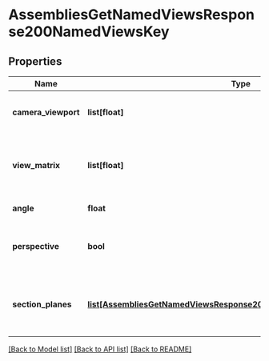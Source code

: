 # AssembliesGetNamedViewsResponse200NamedViewsKey

## Properties
Name | Type | Description | Notes
------------ | ------------- | ------------- | -------------
**camera_viewport** | **list[float]** | The viewport of the camera of the view | [optional] 
**view_matrix** | **list[float]** | A 16-element array storing the view matrix of the view | [optional] 
**angle** | **float** | The angle of the view | [optional] 
**perspective** | **bool** | Whether or not the view is in perspective mode | [optional] 
**section_planes** | [**list[AssembliesGetNamedViewsResponse200NamedViewsKeySectionPlanes]**](AssembliesGetNamedViewsResponse200NamedViewsKeySectionPlanes.md) | An array of objects that represent the section planes in the view | [optional] 

[[Back to Model list]](../README.md#documentation-for-models) [[Back to API list]](../README.md#documentation-for-api-endpoints) [[Back to README]](../README.md)


